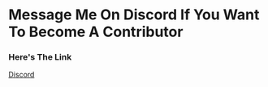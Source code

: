 # Message Me On Discord If You Want To Become A Contributor

### Here's The Link

[Discord](https://discord.gg/ap7UQkRP)
